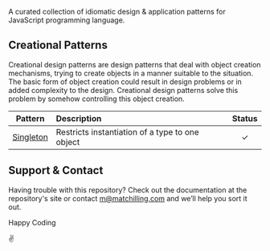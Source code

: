 A curated collection of idiomatic design & application patterns for JavaScript programming language.

## Creational Patterns

Creational design patterns are design patterns that deal with object creation mechanisms, trying to create objects in a manner suitable to the situation. The basic form of object creation could result in design problems or in added complexity to the design. Creational design patterns solve this problem by somehow controlling this object creation.

| Pattern | Description | Status |
|:-------:|:----------- |:------:|
| [Singleton](/creational/singleton.md) | Restricts instantiation of a type to one object | ✓ |

## Support & Contact

Having trouble with this repository? Check out the documentation at the repository's site or contact m@matchilling.com and we’ll help you sort it out.

Happy Coding

✌️
